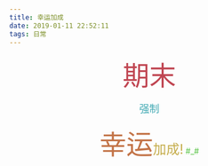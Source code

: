 ```yaml
---
title: 幸运加成
date: 2019-01-11 22:52:11
tags: 日常
---
```

<p align="center"> <font color="#C04652" size=10>期末</font></p>

<p align="center"><font color = "#40A9B3" size=4>强制</font></p>

<p align="center"><font size = 11 color="#C37448">幸运</font><font size = 5 color="#C5AD4B">加成!</font> <font color = "#55C241">#_#</font></p>










